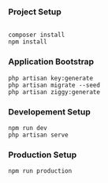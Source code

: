 ### Project Setup

```

composer install 
npm install

```
### Application Bootstrap

```
php artisan key:generate 
php artisan migrate --seed
php artisan ziggy:generate
```

### Developement Setup

```
npm run dev
php artisan serve 
```
### Production Setup

```
npm run production

```
